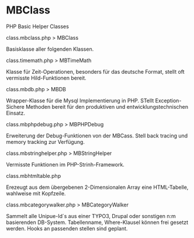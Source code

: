 MBClass
=======

PHP Basic Helper Classes

class.mbclass.php   > MBClass 
  
  Basisklasse aller folgenden Klassen.
  
class.timemath.php  > MBTimeMath

  Klasse für Zeit-Operationen, besonders für das deutsche Format, stellt oft vermisste Hild-Funktionen bereit.
  
class.mbdb.php      > MBDB

  Wrapper-Klasse für die Mysql Implementierung in PHP. STellt Exception-Sichere Methoden bereit für den produktiven und entwicklungstechnischen Einsatz.
  
class.mbphpdebug.php  > MBPHPDebug

  Erweiterung der Debug-Funktionen von der MBCass. Stell back tracing und memory tracking zur Verfügung.
  
class.mbstringhelper.php  > MBStringHelper

  Vermisste Funktionen im PHP-Strinh-Framework.
  
class.mbhtmltable.php

  Erezeugt aus dem übergebenen 2-Dimensionalen Array eine HTML-Tabelle, wahlweise mit Kopfzeile.
  
class.mbcategorywalker.php  > MBCategoryWalker

  Sammelt alle Unipue-Id´s aus einer TYPO3, Drupal oder sonstigen n:m basierenden DB-System. Tabellenname, Where-Klausel können frei gesetzt werden. Hooks an passenden stellen sind geplant.
  


  
  
